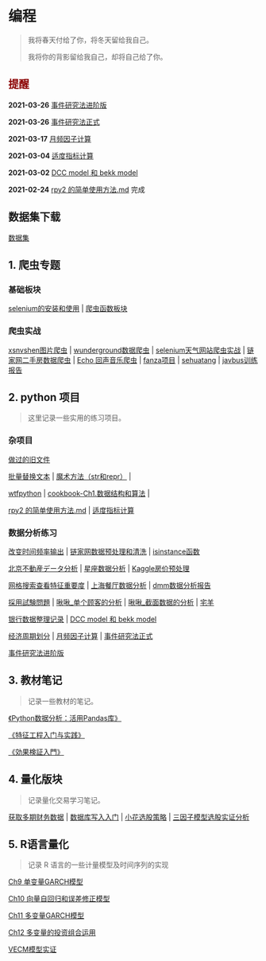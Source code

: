 # 编程

> 我将春天付给了你，将冬天留给我自己。
>
> 我将你的背影留给我自己，却将自己给了你。



## <font color='darkred'>提醒</font>



**2021-03-26** [事件研究法进阶版](practice/事件研究法进阶版.md)

**2021-03-26** [事件研究法正式](practice/事件研究法正式.md)

**2021-03-17** [月频因子计算](practice/五个因子计算.md)

**2021-03-04** [适度指标计算](practice/适度指标计算.md)

**2021-03-02** [DCC model 和 bekk model](practice/分析报告2.md)

**2021-02-24** [rpy2 的简单使用方法.md](practice/rpy2的简单使用方法.md) 完成



## 数据集下载

[数据集](dataset.md)



## 1. 爬虫专题

### 基础板块

[selenium的安装和使用](scrape/selenium的安装和使用.md) | [爬虫函数板块](scrape/爬虫函数板块.md)

### 爬虫实战

[xsnvshen图片爬虫](scrape/图片爬虫xsnvshen.md) | [wunderground数据爬虫](scrape/数据爬虫.md) | [selenium天气网站爬虫实战](scrape/selenium天气网站爬虫实战.md) | [链家网二手房数据爬虫](scrape/链家网二手房数据爬虫.md) | [Echo 回声音乐爬虫](scrape/Echo回声音乐爬虫.md) | [fanza项目](scrape/fanza项目.md) | [sehuatang](scrape/sehuatang.md) | [javbus训练报告](scrape/for_javbus.md)



## 2. python 项目

> 这里记录一些实用的练习项目。

### 杂项目

[做过的旧文件](practice/mytest.md)



[批量替换文本](pythonproject/批量替换文本.md) | [魔术方法（str和repr）](pythonproject/魔术方法（__str__和__repr__）.md) | 

[wtfpython](pythonproject/wtfpython.md) | [cookbook-Ch1.数据结构和算法](cookbook/ch1.md) |

[rpy2 的简单使用方法.md](practice/rpy2的简单使用方法.md)  | [适度指标计算](practice/适度指标计算.md)



### 数据分析练习

[改变时间频率输出](pythonproject/改变时间频率输出.md) | [链家网数据预处理和清洗](pythonproject/链家网数据预处理和清洗.md) | [isinstance函数](pythonproject/isinstance函数.md)  

[北京不動産データ分析](pythonproject/peking.md) | [星座数据分析](pythonproject/星座数据分析.md) | [Kaggle房价预处理](practice/comprehensive-data-exploration-with-python.md)

[网格搜索查看特征重要度](pythonproject/网格搜索查看特征重要度.md) | [上海餐厅数据分析](practice/上海餐厅数据分析.md) | [dmm数据分析报告](practice/dmm数据分析报告-01.md)

[採用試験問題](practice/採用試験問題_v031.md) | [啾啾_单个顾客的分析](kehu/jiujiu/单个顾客的分析.md) | [啾啾_截面数据的分析](kehu/jiujiu/截面数据的分析.md) | [宅羊](kehu/宅羊.md)

[银行数据整理记录](practice/银行数据整理记录.md) | [DCC model 和 bekk model](practice/分析报告2.md)

[经济周期划分](practice/经济周期划分.md) | [月频因子计算](practice/五个因子计算.md) | [事件研究法正式](practice/事件研究法正式.md)

[事件研究法进阶版](practice/事件研究法进阶版.md)



## 3. 教材笔记

> 记录一些教材的笔记。

[《Python数据分析：活用Pandas库》](pandasforeveryone/README)

[《特征工程入门与实践》](FeatureEngineering/README)

[《効果検証入門》](cibook-python-master/README)



## 4. 量化版块

> 记录量化交易学习笔记。

[获取多期财务数据](quant策略/获取多期财务数据.md) | [数据库写入入门](practice/数据库写入入门.md) | [小花选股策略](practice/小花选股策略.md) | [三因子模型选股实证分析](practice/三因子模型.md)



## 5. R语言量化

> 记录 R 语言的一些计量模型及时间序列的实现

[Ch9 单变量GARCH模型](quantinr/Ch9单变量GARCH模型.md)

[Ch10 向量自回归和误差修正模型](quantinr/Ch10向量自回归和误差修正模型.md)

[Ch11 多变量GARCH模型](quantinr/Ch11多变量GARCH模型.md)

[Ch12 多变量的投资组合运用](quantinr/Ch12多变量的投资组合运用.md)

[VECM模型实证](quantinr/VECM模型实证.md)